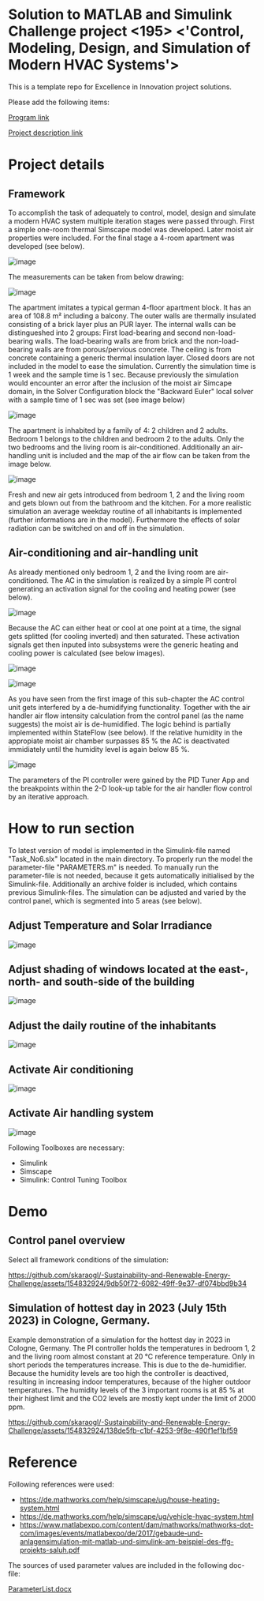 # Solution to MATLAB and Simulink Challenge project <195> <'Control, Modeling, Design, and Simulation of Modern HVAC Systems'>
This is a template repo for Excellence in Innovation project solutions.

Please add the following items:

[Program link](https://github.com/mathworks/MATLAB-Simulink-Challenge-Project-Hub/blob/main/megatrends/Sustainability%20and%20Renewable%20Energy.md)

[Project description link](https://github.com/mathworks/MATLAB-Simulink-Challenge-Project-Hub/tree/main/projects/Control%2C%20Modeling%2C%20Design%2C%20and%20Simulation%20of%20Modern%20HVAC%20Systems)


# Project details
## Framework
To accomplish the task of adequately to control, model, design and simulate a modern HVAC system multiple iteration stages were passed through. First a simple one-room thermal Simscape model was developed. Later moist air properties were included. For the final stage a 4-room apartment was developed (see below).

![image](https://github.com/skaraogl/-Sustainability-and-Renewable-Energy-Challenge/assets/154832924/4080298f-c592-4082-a85b-f2e8a6c6df30)

The measurements can be taken from below drawing:

![image](https://github.com/skaraogl/-Sustainability-and-Renewable-Energy-Challenge/assets/154832924/0d0642fd-6c61-491b-8399-3e0bf29cdcda)

The apartment imitates a typical german 4-floor apartment block. It has an area of 108.8 m² including a balcony. The outer walls are thermally insulated consisting of a brick layer plus an PUR layer. The internal walls can be distingueshed into 2 groups: First load-bearing and second non-load-bearing walls. The load-bearing walls are from brick and the non-load-bearing walls are from porous/pervious concrete. The ceiling is from concrete containing a generic thermal insulation layer. Closed doors are not included in the model to ease the simulation. Currently the simulation time is 1 week and the sample time is 1 sec. Because previously the simulation would encounter an error after the inclusion of the moist air Simcape domain, in the Solver Configuration block the "Backward Euler" local solver with a sample time of 1 sec was set (see image below) 

![image](https://github.com/skaraogl/-Sustainability-and-Renewable-Energy-Challenge/assets/154832924/6dc1dbec-a76b-4231-87c2-2588f3aed2d1)


The apartment is inhabited by a family of 4: 2 children and 2 adults. Bedroom 1 belongs to the children and bedroom 2 to the adults. Only the two bedrooms and the living room is air-conditioned. Additionally an air-handling unit is included and the map of the air flow can be taken from the image below.

![image](https://github.com/skaraogl/-Sustainability-and-Renewable-Energy-Challenge/assets/154832924/7935ce11-48a4-4215-bc2c-d59cc7a1926e)

Fresh and new air gets introduced from bedroom 1, 2 and the living room and gets blown out from the bathroom and the kitchen. For a more realistic simulation an average weekday routine of all inhabitants is implemented (further informations are in the model). Furthermore the effects of solar radiation can be switched on and off in the simulation. 

## Air-conditioning and air-handling unit
As already mentioned only bedroom 1, 2 and the living room are air-conditioned. The AC in the simulation is realized by a simple PI control generating an activation signal for the cooling and heating power (see below).

![image](https://github.com/skaraogl/-Sustainability-and-Renewable-Energy-Challenge/assets/154832924/41a0bded-4e44-45db-951b-9b2969156ab9)

Because the AC can either heat or cool at one point at a time, the signal gets splitted (for cooling inverted) and then saturated. These activation signals get then inputed into subsystems were the generic heating and cooling power is calculated (see below images).

![image](https://github.com/skaraogl/-Sustainability-and-Renewable-Energy-Challenge/assets/154832924/69fa59d2-6faa-44d6-afa8-1a4786fea9fc)

![image](https://github.com/skaraogl/-Sustainability-and-Renewable-Energy-Challenge/assets/154832924/6ccfb8a0-c21a-43fc-931d-1b398f1752c4)

As you have seen from the first image of this sub-chapter the AC control unit gets interfered by a de-humidifying functionality. Together with the air handler air flow intensity calculation from the control panel (as the name suggests) the moist air is de-humidified. The logic behind is partially implemented within StateFlow (see below). If the relative humidity in the appropiate moist air chamber surpasses 85 % the AC is deactivated immidiately until the humidity level is again below 85 %.

![image](https://github.com/skaraogl/-Sustainability-and-Renewable-Energy-Challenge/assets/154832924/0160df0a-9ecb-4c38-87dd-80ce08d257f0)

The parameters of the PI controller were gained by the PID Tuner App and the breakpoints within the 2-D look-up table for the air handler flow control by an iterative approach.

# How to run section
To latest version of model is implemented in the Simulink-file named "Task_No6.slx" located in the main directory. To properly run the model the parameter-file "PARAMETERS.m" is needed. To manually run the parameter-file is not needed, because it gets automatically initialised by the Simulink-file. Additionally an archive folder is included, which contains previous Simulink-files. 
The simulation can be adjusted and varied by the control panel, which is segmented into 5 areas (see below).
## Adjust Temperature and Solar Irradiance
![image](https://github.com/skaraogl/-Sustainability-and-Renewable-Energy-Challenge/assets/154832924/3df5f0af-d536-486a-9edb-a603bff0dbcc)
## Adjust shading of windows located at the east-, north- and south-side of the building
![image](https://github.com/skaraogl/-Sustainability-and-Renewable-Energy-Challenge/assets/154832924/827fd449-4c80-46a0-a90d-57bfe509ced7)
## Adjust the daily routine of the inhabitants
![image](https://github.com/skaraogl/-Sustainability-and-Renewable-Energy-Challenge/assets/154832924/bb6a2cab-49d9-4ae3-a8fd-4849317fa57b)
## Activate Air conditioning
![image](https://github.com/skaraogl/-Sustainability-and-Renewable-Energy-Challenge/assets/154832924/df1d6914-2da4-4f29-a1a0-c733bec747fc)
## Activate Air handling system
![image](https://github.com/skaraogl/-Sustainability-and-Renewable-Energy-Challenge/assets/154832924/2989a053-5f43-4bfa-9fad-726c96f96d59)

Following Toolboxes are necessary:
- Simulink
- Simscape
- Simulink: Control Tuning Toolbox

# Demo
## Control panel overview
Select all framework conditions of the simulation:

https://github.com/skaraogl/-Sustainability-and-Renewable-Energy-Challenge/assets/154832924/9db50f72-6082-49ff-9e37-df074bbd9b34

## Simulation of hottest day in 2023 (July 15th 2023) in Cologne, Germany.
Example demonstration of a simulation for the hottest day in 2023 in Cologne, Germany. The PI controller holds the temperatures in bedroom 1, 2 and the living room almost constant at 20 °C reference temperature. Only in short periods the temperatures increase. This is due to the de-humidifier. Because the humidity levels are too high the controller is deactived, resulting in increasing indoor temperatures, because of the higher outdoor temperatures. The humidity levels of the 3 important rooms is at 85 % at their highest limit and the CO2 levels are mostly kept under the limit of 2000 ppm.

https://github.com/skaraogl/-Sustainability-and-Renewable-Energy-Challenge/assets/154832924/138de5fb-c1bf-4253-9f8e-490f1ef1bf59

# Reference
Following references were used:
- https://de.mathworks.com/help/simscape/ug/house-heating-system.html
- https://de.mathworks.com/help/simscape/ug/vehicle-hvac-system.html
- https://www.matlabexpo.com/content/dam/mathworks/mathworks-dot-com/images/events/matlabexpo/de/2017/gebaude-und-anlagensimulation-mit-matlab-und-simulink-am-beispiel-des-ffg-projekts-saluh.pdf

The sources of used parameter values are included in the following doc-file:

[ParameterList.docx](https://github.com/skaraogl/-Sustainability-and-Renewable-Energy-Challenge/files/13845761/ParameterList.docx)


